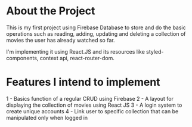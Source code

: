 # About the Project

This is my first project using Firebase Database to store and do the basic operations such as reading, adding, updating and deleting a collection of movies the user has already watched so far. 

I'm implementing it using React.JS and its resources like styled-components, context api, react-router-dom.

# Features I intend to implement

1 - Basics function of a regular CRUD using Firebase 
2 - A layout for displaying the collection of movies using React JS
3 - A login system to create unique accounts
4 - Link user to specific collection that can be manipulated only when logged in
